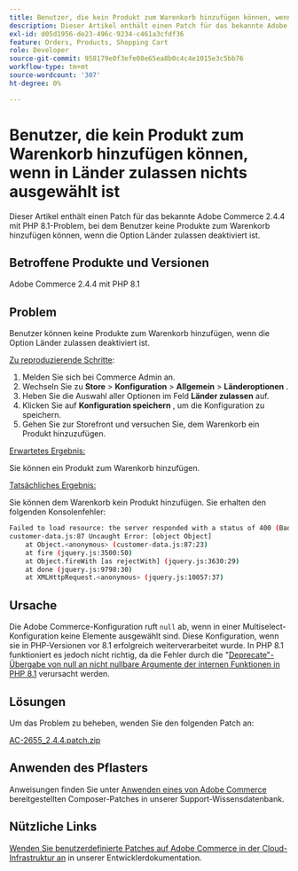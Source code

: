 ```yaml
---
title: Benutzer, die kein Produkt zum Warenkorb hinzufügen können, wenn in Länder zulassen nichts ausgewählt ist
description: Dieser Artikel enthält einen Patch für das bekannte Adobe Commerce 2.4.4 mit PHP 8.1-Problem, bei dem Benutzer keine Produkte zum Warenkorb hinzufügen können, wenn die Option Länder zulassen deaktiviert ist.
exl-id: d05d1956-de23-496c-9234-c461a3cfdf36
feature: Orders, Products, Shopping Cart
role: Developer
source-git-commit: 958179e0f3efe08e65ea8b0c4c4e1015e3c5bb76
workflow-type: tm+mt
source-wordcount: '307'
ht-degree: 0%

---
```


# Benutzer, die kein Produkt zum Warenkorb hinzufügen können, wenn in Länder zulassen nichts ausgewählt ist

Dieser Artikel enthält einen Patch für das bekannte Adobe Commerce 2.4.4 mit PHP 8.1-Problem, bei dem Benutzer keine Produkte zum Warenkorb hinzufügen können, wenn die Option Länder zulassen deaktiviert ist.

## Betroffene Produkte und Versionen

Adobe Commerce 2.4.4 mit PHP 8.1

## Problem

Benutzer können keine Produkte zum Warenkorb hinzufügen, wenn die Option Länder zulassen deaktiviert ist.

<u>Zu reproduzierende Schritte</u>:

1. Melden Sie sich bei Commerce Admin an.
1. Wechseln Sie zu **Store** > **Konfiguration** > **Allgemein** > **Länderoptionen** .
1. Heben Sie die Auswahl aller Optionen im Feld **Länder zulassen** auf.
1. Klicken Sie auf **Konfiguration speichern** , um die Konfiguration zu speichern.
1. Gehen Sie zur Storefront und versuchen Sie, dem Warenkorb ein Produkt hinzuzufügen.

<u>Erwartetes Ergebnis:</u>

Sie können ein Produkt zum Warenkorb hinzufügen.

<u>Tatsächliches Ergebnis:</u>

Sie können dem Warenkorb kein Produkt hinzufügen. Sie erhalten den folgenden Konsolenfehler:

```bash
Failed to load resource: the server responded with a status of 400 (Bad Request)
customer-data.js:87 Uncaught Error: [object Object]
    at Object.<anonymous> (customer-data.js:87:23)
    at fire (jquery.js:3500:50)
    at Object.fireWith [as rejectWith] (jquery.js:3630:29)
    at done (jquery.js:9798:30)
    at XMLHttpRequest.<anonymous> (jquery.js:10057:37)
```

## Ursache

Die Adobe Commerce-Konfiguration ruft `null` ab, wenn in einer Multiselect-Konfiguration keine Elemente ausgewählt sind. Diese Konfiguration, wenn sie in PHP-Versionen vor 8.1 erfolgreich weiterverarbeitet wurde. In PHP 8.1 funktioniert es jedoch nicht richtig, da die Fehler durch die &quot;[Deprecate&quot;-Übergabe von null an nicht nullbare Argumente der internen Funktionen in PHP 8.1](https://wiki.php.net/rfc/deprecate_null_to_scalar_internal_arg) verursacht werden.

## Lösungen

Um das Problem zu beheben, wenden Sie den folgenden Patch an:

[AC-2655_2.4.4.patch.zip](assets/AC-2655_2.4.4.patch.zip)

## Anwenden des Pflasters

Anweisungen finden Sie unter [Anwenden eines von Adobe Commerce](/help/how-to/general/how-to-apply-a-composer-patch-provided-by-magento.md) bereitgestellten Composer-Patches in unserer Support-Wissensdatenbank.

## Nützliche Links

[Wenden Sie benutzerdefinierte Patches auf Adobe Commerce in der Cloud-Infrastruktur an](https://devdocs.magento.com/guides/v2.3/cloud/project/project-patch.html) in unserer Entwicklerdokumentation.

